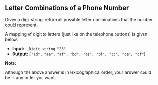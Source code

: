 ## Letter Combinations of a Phone Number

Given a digit string, return all possible letter combinations that the number could represent.

A mapping of digit to letters (just like on the telephone buttons) is given below.

* **Input:** &nbsp;&nbsp;&nbsp;`Digit string "23"`
* **Output:** `["ad", "ae", "af", "bd", "be", "bf", "cd", "ce", "cf"]`

**Note:**

Although the above answer is in lexicographical order, your answer could be in any order you want.
